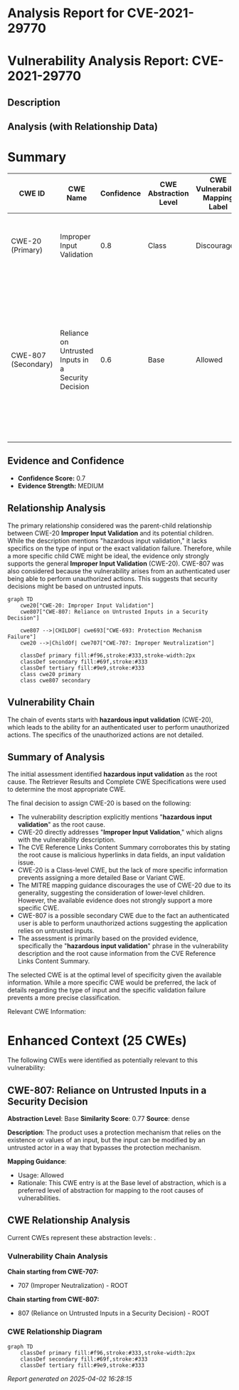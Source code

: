 # Analysis Report for CVE-2021-29770

# Vulnerability Analysis Report: CVE-2021-29770

## Description



## Analysis (with Relationship Data)

# Summary
| CWE ID | CWE Name | Confidence | CWE Abstraction Level | CWE Vulnerability Mapping Label | CWE-Vulnerability Mapping Notes |
|---|---|---|---|---|---|
| CWE-20 (Primary) | Improper Input Validation | 0.8 | Class | Discouraged | Consider lower-level children or more specific properties of input. |
| CWE-807 (Secondary) | Reliance on Untrusted Inputs in a Security Decision | 0.6 | Base | Allowed | The product uses a protection mechanism that relies on the existence or values of an input, but the input can be modified by an untrusted actor in a way that bypasses the protection mechanism. |

## Evidence and Confidence

*   **Confidence Score:** 0.7
*   **Evidence Strength:** MEDIUM

## Relationship Analysis
The primary relationship considered was the parent-child relationship between CWE-20 **Improper Input Validation** and its potential children. While the description mentions "hazardous input validation," it lacks specifics on the type of input or the exact validation failure. Therefore, while a more specific child CWE might be ideal, the evidence only strongly supports the general **Improper Input Validation** (CWE-20). CWE-807 was also considered because the vulnerability arises from an authenticated user being able to perform unauthorized actions. This suggests that security decisions might be based on untrusted inputs.

```mermaid
graph TD
    cwe20["CWE-20: Improper Input Validation"]
    cwe807["CWE-807: Reliance on Untrusted Inputs in a Security Decision"]
    
    cwe807 -->|CHILDOF| cwe693["CWE-693: Protection Mechanism Failure"]
    cwe20 -->|ChildOf| cwe707["CWE-707: Improper Neutralization"]

    classDef primary fill:#f96,stroke:#333,stroke-width:2px
    classDef secondary fill:#69f,stroke:#333
    classDef tertiary fill:#9e9,stroke:#333
    class cwe20 primary
    class cwe807 secondary
```

## Vulnerability Chain
The chain of events starts with **hazardous input validation** (CWE-20), which leads to the ability for an authenticated user to perform unauthorized actions. The specifics of the unauthorized actions are not detailed.

## Summary of Analysis
The initial assessment identified **hazardous input validation** as the root cause. The Retriever Results and Complete CWE Specifications were used to determine the most appropriate CWE.

The final decision to assign CWE-20 is based on the following:

*   The vulnerability description explicitly mentions "**hazardous input validation**" as the root cause.
*   CWE-20 directly addresses "**Improper Input Validation**," which aligns with the vulnerability description.
*   The CVE Reference Links Content Summary corroborates this by stating the root cause is malicious hyperlinks in data fields, an input validation issue.
*   CWE-20 is a Class-level CWE, but the lack of more specific information prevents assigning a more detailed Base or Variant CWE.
*   The MITRE mapping guidance discourages the use of CWE-20 due to its generality, suggesting the consideration of lower-level children. However, the available evidence does not strongly support a more specific CWE.
*   CWE-807 is a possible secondary CWE due to the fact an authenticated user is able to perform unauthorized actions suggesting the application relies on untrusted inputs.
*   The assessment is primarily based on the provided evidence, specifically the "**hazardous input validation**" phrase in the vulnerability description and the root cause information from the CVE Reference Links Content Summary.

The selected CWE is at the optimal level of specificity given the available information. While a more specific CWE would be preferred, the lack of details regarding the type of input and the specific validation failure prevents a more precise classification.

Relevant CWE Information:

# Enhanced Context (25 CWEs)
The following CWEs were identified as potentially relevant to this vulnerability:

## CWE-807: Reliance on Untrusted Inputs in a Security Decision
**Abstraction Level**: Base
**Similarity Score**: 0.77
**Source**: dense

**Description**:
The product uses a protection mechanism that relies on the existence or values of an input, but the input can be modified by an untrusted actor in a way that bypasses the protection mechanism.

**Mapping Guidance**:
- Usage: Allowed
- Rationale: This CWE entry is at the Base level of abstraction, which is a preferred level of abstraction for mapping to the root causes of vulnerabilities.


## CWE Relationship Analysis

Current CWEs represent these abstraction levels: .


### Vulnerability Chain Analysis

**Chain starting from CWE-707:**
- 707 (Improper Neutralization) - ROOT


**Chain starting from CWE-807:**
- 807 (Reliance on Untrusted Inputs in a Security Decision) - ROOT



### CWE Relationship Diagram

```mermaid
graph TD
    classDef primary fill:#f96,stroke:#333,stroke-width:2px
    classDef secondary fill:#69f,stroke:#333
    classDef tertiary fill:#9e9,stroke:#333
```



*Report generated on 2025-04-02 16:28:15*
